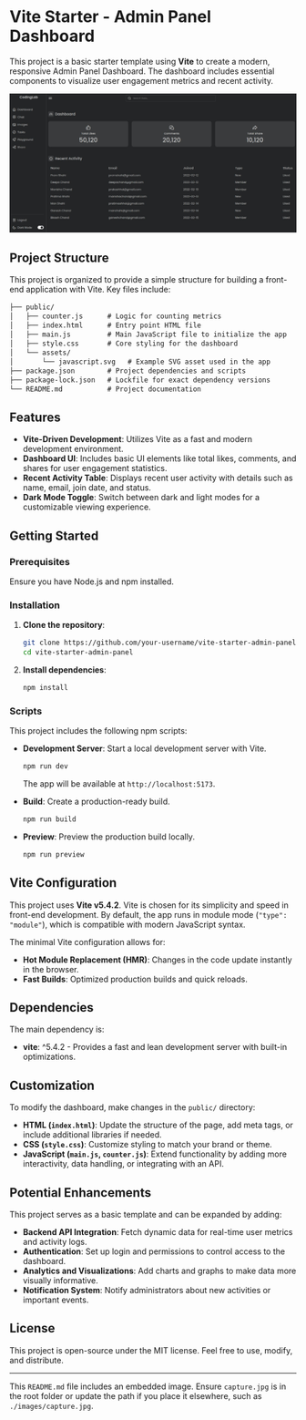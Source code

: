 
# Vite Starter - Admin Panel Dashboard

This project is a basic starter template using **Vite** to create a modern, responsive Admin Panel Dashboard. The dashboard includes essential components to visualize user engagement metrics and recent activity.

![Admin Panel Dashboard](./capture.jpg)

## Project Structure

This project is organized to provide a simple structure for building a front-end application with Vite. Key files include:

```
├── public/
│   ├── counter.js      # Logic for counting metrics
│   ├── index.html      # Entry point HTML file
│   ├── main.js         # Main JavaScript file to initialize the app
│   ├── style.css       # Core styling for the dashboard
│   └── assets/
│       └── javascript.svg   # Example SVG asset used in the app
├── package.json        # Project dependencies and scripts
├── package-lock.json   # Lockfile for exact dependency versions
└── README.md           # Project documentation
```

## Features

- **Vite-Driven Development**: Utilizes Vite as a fast and modern development environment.
- **Dashboard UI**: Includes basic UI elements like total likes, comments, and shares for user engagement statistics.
- **Recent Activity Table**: Displays recent user activity with details such as name, email, join date, and status.
- **Dark Mode Toggle**: Switch between dark and light modes for a customizable viewing experience.

## Getting Started

### Prerequisites

Ensure you have Node.js and npm installed.

### Installation

1. **Clone the repository**:

   ```bash
   git clone https://github.com/your-username/vite-starter-admin-panel.git
   cd vite-starter-admin-panel
   ```

2. **Install dependencies**:

   ```bash
   npm install
   ```

### Scripts

This project includes the following npm scripts:

- **Development Server**: Start a local development server with Vite.

  ```bash
  npm run dev
  ```

  The app will be available at `http://localhost:5173`.

- **Build**: Create a production-ready build.

  ```bash
  npm run build
  ```

- **Preview**: Preview the production build locally.

  ```bash
  npm run preview
  ```

## Vite Configuration

This project uses **Vite v5.4.2**. Vite is chosen for its simplicity and speed in front-end development. By default, the app runs in module mode (`"type": "module"`), which is compatible with modern JavaScript syntax.

The minimal Vite configuration allows for:

- **Hot Module Replacement (HMR)**: Changes in the code update instantly in the browser.
- **Fast Builds**: Optimized production builds and quick reloads.

## Dependencies

The main dependency is:

- **vite**: ^5.4.2 - Provides a fast and lean development server with built-in optimizations.

## Customization

To modify the dashboard, make changes in the `public/` directory:

- **HTML (`index.html`)**: Update the structure of the page, add meta tags, or include additional libraries if needed.
- **CSS (`style.css`)**: Customize styling to match your brand or theme.
- **JavaScript (`main.js`, `counter.js`)**: Extend functionality by adding more interactivity, data handling, or integrating with an API.

## Potential Enhancements

This project serves as a basic template and can be expanded by adding:

- **Backend API Integration**: Fetch dynamic data for real-time user metrics and activity logs.
- **Authentication**: Set up login and permissions to control access to the dashboard.
- **Analytics and Visualizations**: Add charts and graphs to make data more visually informative.
- **Notification System**: Notify administrators about new activities or important events.

## License

This project is open-source under the MIT license. Feel free to use, modify, and distribute.

---

This `README.md` file includes an embedded image. Ensure `capture.jpg` is in the root folder or update the path if you place it elsewhere, such as `./images/capture.jpg`.
